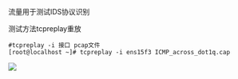 流量用于测试IDS协议识别

测试方法tcpreplay重放
```shell
#tcpreplay -i 接口 pcap文件
[root@localhost ~]# tcpreplay -i ens15f3 ICMP_across_dot1q.cap
```
![](https://ws1.sinaimg.cn/large/006tKfTcgy1g0bk8pkxepj311y0amgnn.jpg)
